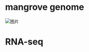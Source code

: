 # mangrove genome

![图片](https://github.com/Jasonxu0109/MangroveDB/assets/11934986/01ca8783-6783-416e-a9d7-3ae7262161c0)

# RNA-seq
